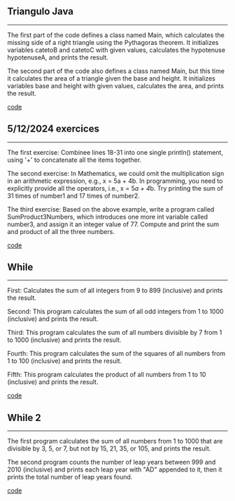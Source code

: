 ## Triangulo Java
---
The first part of the code defines a class named Main, which calculates the missing side of a right triangle using the Pythagoras theorem. It initializes variables catetoB and catetoC with given values, calculates the hypotenuse hypotenuseA, and prints the result.


The second part of the code also defines a class named Main, but this time it calculates the area of a triangle given the base and height. It initializes variables base and height with given values, calculates the area, and prints the result.


[code](https://github.com/Spaikyjordi/J25-programming-jordi/blob/main/Java/Triangulo.java)

## 5/12/2024 exercices
---
The first exercise: Combinee lines 18-31 into one single println() statement, using '+' to concatenate all the items together.


The second exercise: In Mathematics, we could omit the multiplication sign in an arithmetic expression, e.g., x = 5a + 4b. In programming, you need to explicitly provide all the operators, i.e., x = 5*a + 4*b. Try printing the sum of 31 times of number1 and 17 times of number2.


The third exercise: Based on the above example, write a program called SumProduct3Numbers, which introduces one more int variable called number3, and assign it an integer value of 77. Compute and print the sum and product of all the three numbers.


[code](https://github.com/Spaikyjordi/J25-programming-jordi/blob/main/Java/5-12-2024.java)

## While
---
First: Calculates the sum of all integers from 9 to 899 (inclusive) and prints the result.


Second: This program calculates the sum of all odd integers from 1 to 1000 (inclusive) and prints the result.


Third: This program calculates the sum of all numbers divisible by 7 from 1 to 1000 (inclusive) and prints the result.


Fourth: This program calculates the sum of the squares of all numbers from 1 to 100 (inclusive) and prints the result.


Fifth: This program calculates the product of all numbers from 1 to 10 (inclusive) and prints the result.


[code](https://github.com/Spaikyjordi/J25-programming-jordi/blob/main/Java/While.java)

## While 2
---
The first program calculates the sum of all numbers from 1 to 1000 that are divisible by 3, 5, or 7, but not by 15, 21, 35, or 105, and prints the result.


The second program counts the number of leap years between 999 and 2010 (inclusive) and prints each leap year with "AD" appended to it, then it prints the total number of leap years found.


[code](https://github.com/Spaikyjordi/J25-programming-jordi/blob/main/Java/While2.java)
